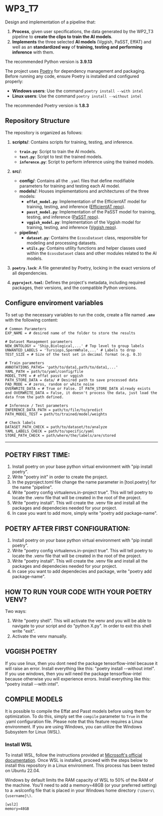 # WP3_T7
Design and implementation of a pipeline that:
1. **Process**, given user specifications, the data generated by the WP2_T3 pipeline to **create the clips to train the AI models**.
2. **Implements** the three selected **AI models** (Vggish, PaSST, EffAT) and well as an **standardized way** of **training, testing and performing inference** with them.

The recommended Python version is **3.9.13**

The project uses [Poetry](https://python-poetry.org/) for dependency management and packaging. Before running any code, ensure Poetry is installed and configured properly:

- **Windows users**: Use the command `poetry install --with intel`
- **Linux users**: Use the command `poetry install --without intel`

The recommended Poetry version is **1.8.3**

## Repository Structure

The repository is organized as follows:

1. **scripts/**: Contains scripts for training, testing, and inference.
   - **`train.py`**: Script to train the AI models.
   - **`test.py`**: Script to test the trained models.
   - **`inference.py`**: Script to perform inference using the trained models.

2. **src/**:
   - **config/**: Contains all the `.yaml` files that define modifiable parameters for training and testing each AI model.
   - **models/**: Houses implementations and architectures of the three models:
     - **`effat_model.py`**: Implementation of the EfficientAT model for training, testing, and inference ([EfficientAT repo](https://github.com/fschmid56/EfficientAT)).
     - **`passt_model.py`**: Implementation of the PaSST model for training, testing, and inference ([PaSST repo](https://github.com/kkoutini/PaSST)).
     - **`vggish_model.py`**: Implementation of the Vggish model for training, testing, and inference ([Vggish repo](https://github.com/tensorflow/models/blob/master/research/audioset/vggish)).
   - **pipeline/**:
     - **`dataset.py`**: Contains the `EcossDataset` class, responsible for modeling and processing datasets.
     - **`utils.py`**: Contains utility functions and helper classes used within the `EcossDataset` class and other modules related to the AI models.

3. **`poetry.lock`**: A file generated by Poetry, locking in the exact versions of all dependencies.

4. **`pyproject.toml`**: Defines the project's metadata, including required packages, their versions, and the compatible Python versions.

## Configure enviroment variables

To set up the necessary variables to run the code, create a file named **`.env`** with the following content:
```
# Common Parameters
EXP_NAME = # desired name of the folder to store the results

# Dataset Management parameters
NEW_ONTOLOGY = 'Ship,Biological,...' # Top level to group labels
UNWANTED_LABELS = 'Tursiops,SpermWhale,...' # Labels to drop
TEST_SIZE = # Size of the test set in decimal format (e.g. 0.3)

# Train parameters
ANNOTATIONS_PATHS= 'path/to/data1,path/to/data1,...'
YAML_PATH = path/to/yaml/config/file
MODEL_TYPE = # effat passt or vggish
PATH_STORE_DATA = data/ # Desired path to save processed data
PAD_MODE = # zeros, random or white_noise
OVERWRITE_DATA = # True or False. If PATH_STORE_DATA already exists and OVERWRITE_DATA = False, it doesn't process the data, just load the data from the path defined.

# Inference / Test parameters
INFERENCE_DATA_PATH = path/to/file/to/predict
PATH_MODEL_TEST = path/to/trained/model/weights

# Check labels
DATASET_PATH_CHECK = path/to/dataset/to/analyze
YAML_LABELS_CHECK = path/to/specific/yaml
STORE_PATH_CHECK = path/where/the/labels/are/stored

```
--------------------------------------------------------------



## POETRY FIRST TIME:
1. Install poetry on your base python virtual environment with "pip install poetry".
2. Write "poetry init" in order to create the project.
3. In the pyproject.toml file change the name parameter in [tool.poetry] for the name "pipeline".
4. Write "poetry config virtualenvs.in-project true". This will tell poetry to locate the .venv file that will be created in the root of the project.
5. Write "poetry install". This will create the .venv file and install all the packages and dependecies needed for your project.
6. In case you want to add more, simply write "poetry add package-name".

## POETRY AFTER FIRST CONFIGURATION:
1. Install poetry on your base python virtual environment with "pip install poetry".
2. Write "poetry config virtualenvs.in-project true". This will tell poetry to locate the .venv file that will be created in the root of the project.
3. Write "poetry install". This will create the .venv file and install all the packages and dependecies needed for your project.
4. In case you want to add dependecies and package, write "poetry add package-name".

## HOW TO RUN YOUR CODE WITH YOUR POETRY VENV?
Two ways:
1. Write "poetry shell". This will activate the venv and you will be able to navigate to your script and do "python X.py". In order to exit this shell write "exit".
2. Activate the venv manually.


## VGGISH POETRY
If you use linux, then you dont need the package tensorflow-intel because it will raise an error. Install everything like this: "poetry install --without intel".
If you use windows, then you will need the package tensorflow-intel because otherwise you will experience errors. Install everything like this: "poetry install --with intel".


## COMPILE MODELS
It is possible to compile the Effat and Passt models before using them for optimization. To do this, simply set the ```compile``` parameter to
```True``` in the .yaml configuration file. Please note that this feature requires a Linux environment. If you are using Windows, you can utilize the Windows Subsystem for Linux (WSL).
### Install WSL
To install WSL, follow the instructions provided at [Microsoft's official documentation](https://learn.microsoft.com/en-us/windows/wsl/install). Once WSL is installed, proceed with the steps below to install this repository in a Linux environment. This process has been tested on Ubuntu 22.04.

Windows by default limits the RAM capacity of WSL to 50% of the RAM of the machine. You'll need to add a memory=48GB (or your preferred setting) to a .wslconfig file that is placed in your Windows home directory ```(\Users\{username}\)```.

```
[wsl2]
memory=48GB
```
